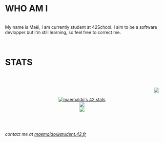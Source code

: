 # WHO AM I
</br>
My name is Maël, I am currently student at 42School. I aim to be a software devlopper but I'm still learning, so feel free to correct me.
</br></br></br>

# STATS
</br></br>
<div align=right>
  
[![](https://visitcount.itsvg.in/api?id=SamaelM&label=Profile%20Views&color=12&icon=0&pretty=true)](https://visitcount.itsvg.in)</br>
</div>
<div align=center>

[![maemaldo's 42 stats](https://badge.mediaplus.ma/darkblue/maemaldo)](https://github.com/oakoudad/badge42)</br>
![](https://github-readme-stats.vercel.app/api?username=samaelM&theme=default&hide_border=false&include_all_commits=true&count_private=true)<br/>
![](https://github-readme-stats.vercel.app/api/top-langs/?username=samaelM&theme=default&hide_border=false&include_all_commits=true&count_private=true&layout=compact)<br/>

</div>

</br></br></br>
<i>contact me at maemaldo@student.42.fr</i>

